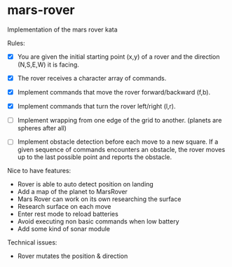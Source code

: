 # mars-rover
Implementation of the mars rover kata


Rules:

- [x] You are given the initial starting point (x,y) of a rover and the direction (N,S,E,W) it is facing.
- [x] The rover receives a character array of commands.
- [x] Implement commands that move the rover forward/backward (f,b).
- [x] Implement commands that turn the rover left/right (l,r).
- [ ] Implement wrapping from one edge of the grid to another. (planets are spheres after all)
- [ ] Implement obstacle detection before each move to a new square. If a given sequence of commands encounters an obstacle, the rover moves up to the last possible point and reports the obstacle.


Nice to have features:

- Rover is able to auto detect position on landing
- Add a map of the planet to MarsRover
- Mars Rover can work on its own researching the surface
- Research surface on each move
- Enter rest mode to reload batteries
- Avoid executing non basic commands when low battery
- Add some kind of sonar module

Technical issues:

- Rover mutates the position & direction
